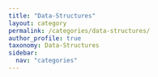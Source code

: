 ```yaml
---
title: "Data-Structures"
layout: category
permalink: /categories/data-structures/
author_profile: true
taxonomy: Data-Structures
sidebar:
  nav: "categories"
---
```


